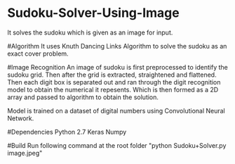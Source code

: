 # Sudoku-Solver-Using-Image
It solves the sudoku which is given as an image for input.

#Algorithm
It uses Knuth Dancing Links Algorithm to solve the sudoku as an exact cover problem.

#Image Recognition
An image of sudoku is first preprocessed to identify the sudoku grid.
Then after the grid is extracted, straightened and flattened.
Then each digit box is separated out and ran through the digit recognition model to obtain the numerical it repesents.
Which is then formed as a 2D array and passed to algorithm to obtain the solution.

Model is trained on a dataset of digital numbers using Convolutional Neural Network.

#Dependencies
Python 2.7
Keras
Numpy

#Build
Run following command at the root folder
"python Sudoku+Solver.py image.jpeg"
